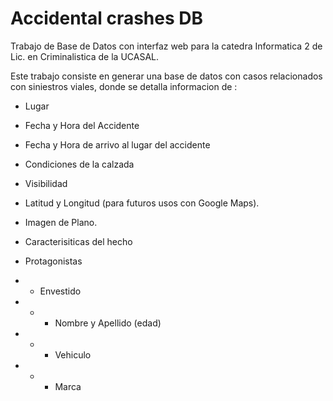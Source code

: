 # Accidental crashes DB

Trabajo de Base de Datos con interfaz web para la catedra Informatica 2 de Lic. en Criminalistica de la UCASAL.

Este trabajo consiste en generar una base de datos con casos relacionados con siniestros viales, donde se detalla informacion de :

* Lugar

* Fecha y Hora del Accidente

* Fecha y Hora de arrivo al lugar del accidente

* Condiciones de la calzada

* Visibilidad

* Latitud y Longitud (para futuros usos con Google Maps).

* Imagen de Plano.

* Caracterisiticas del hecho

* Protagonistas

* * Envestido

* * * Nombre y Apellido (edad)

* * * Vehiculo

* * * Marca 